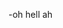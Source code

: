 -oh hell ah

<!---
phospify/phospify is a ✨ special ✨ repository because its `README.md` (this file) appears on your GitHub profile.
You can click the Preview link to take a look at your changes.
--->
